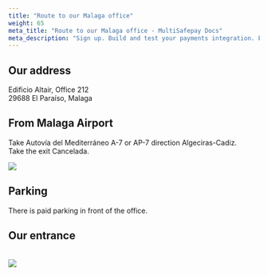 ```yaml
---
title: "Route to our Malaga office"
weight: 65
meta_title: "Route to our Malaga office - MultiSafepay Docs"
meta_description: "Sign up. Build and test your payments integration. Explore our products and services. Use our API reference, SDKs, and wrappers. Get support."
---
```


## Our address
Edificio Altair, Office 212\
29688 El Paraíso, Malaga

## From Malaga Airport

Take Autovía del Mediterráneo A-7 or AP-7 direction Algeciras-Cadiz.\
Take the exit Cancelada.

<img src='../malaga.jpg'>

## Parking
There is paid parking in front of the office.

## Our entrance
<br><img src='../malaga-door.jpg'>
